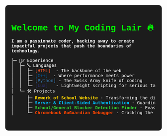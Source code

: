 <div style="background-color: #1c1c1c; color: #ffffff; padding: 20px; border-radius: 10px; font-family: 'Courier New', Courier, monospace;">

  <h1 style="color: #00FF00;">Welcome to My Coding Lair 🔥</h1>

  <p><strong>I am a passionate coder, hacking away to create impactful projects that push the boundaries of technology.</strong></p>

  <pre>
├─ 🕵️‍♂️ Experience
│  ├─ 🔤 Languages
│  │  ├─ <span style="color: #E34F26;">[HTML]</span>  - The backbone of the web
│  │  ├─ <span style="color: #00599C;">[C++]</span>  - Where performance meets power
│  │  ├─ <span style="color: #3572A5;">[Python]</span> - The Swiss Army knife of coding
│  │  └─ <span style="color: #2C2D72;">[Lua]</span>   - Lightweight scripting for serious tasks
│  └─ 🛠️ Projects
│     ├─ <strong><span style="color: #FFD700;">Rework of School Website</span></strong> - Transforming the digital experience
│     ├─ <strong><span style="color: #00BFFF;">Server & Client-Sided Authentication</span></strong> - Guarding the gates
│     ├─ <strong><span style="color: #32CD32;">School/General Blocker Detection Finder</span></strong> - Evasion tactics for the curious minds
│     └─ <strong><span style="color: #FF4500;">Chromebook GoGuardian Debugger</span></strong> - Cracking the code of classroom surveillance
  </pre>

</div>
